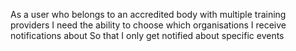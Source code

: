 As a user who belongs to an accredited body with multiple training providers
I need the ability to choose which organisations I receive notifications about
So that I only get notified about specific events